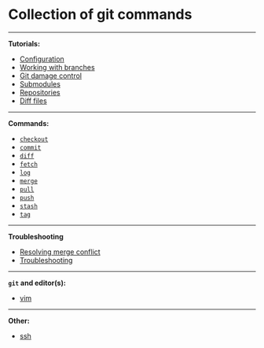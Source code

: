 # Collection of git commands


-----------------------------------------------------------

**Tutorials:**
- [Configuration](./tutorials/config.md)
- [Working with branches](./tutorials/working_with_branches.md (`branch`, `merge`, `rebase`))
- [Git damage control](./tutorials/damage_control.md)
- [Submodules](./tutorials/submodule.md)
- [Repositories](./tutorials/repositories.md)
- [Diff files](./tutorials/diff.md)

-----------------------------------------------------------

**Commands:**
- [`checkout`](./commands/checkout.md)
- [`commit`](./commands/commit.md)
- [`diff`](./commands/diff.md)
- [`fetch`](./commands/fetch.md)
- [`log`](./commands/log.md)
- [`merge`](./commands/merge.md)
- [`pull`](./commands/pull.md)
- [`push`](./commands/push.md)
- [`stash`](./commands/stash.md)
- [`tag`](./commands/tag.md)

------------------------------------------------------------

**Troubleshooting**
- [Resolving merge conflict](./troubleshooting/merge_conficts.md)
- [Troubleshooting](./troubleshooting/troubleshooting.md)

------------------------------------------------------------

**`git` and editor(s):**
- [vim](./editors/vim.md)

------------------------------------------------------------

**Other:**
- [ssh](./other/ssh.md)
